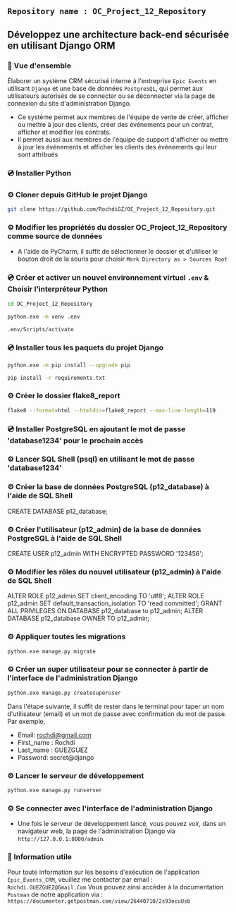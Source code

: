 ## `Repository name : OC_Project_12_Repository`
## Développez une architecture back-end sécurisée en utilisant Django ORM
### 📖 Vue d'ensemble
Élaborer un système CRM sécurisé interne à l'entreprise `Epic Events` en utilisant `Django` et une base de données `PostgreSQL`, qui
permet aux utilisateurs autorisés de se connecter ou se déconnecter via la page de connexion du site d'administration Django.    
- Ce système permet aux membres de l'équipe de vente de créer, afficher ou mettre à jour des clients, créer des événements pour un contrat, 
afficher et modifier les contrats.
- Il permet aussi aux membres de l'équipe de support d'afficher ou mettre à jour les événements 
et afficher les clients des événements qui leur sont attribués
### 💿 Installer Python
### ⚙️ Cloner depuis GitHub le projet Django
```bash
git clone https://github.com/RochdiGZ/OC_Project_12_Repository.git
```
### ⚙️ Modifier les propriétés du dossier OC_Project_12_Repository comme source de données
-  A l'aide de PyCharm, il suffit de sélectionner le dossier et d'utiliser le bouton droit de la souris pour choisir 
`Mark Directory as > Sources Root`
### 💿 Créer et activer un nouvel environnement virtuel `.env` & Choisir l'interpréteur Python
```bash
cd OC_Project_12_Repository
```
```bash
python.exe -m venv .env
```
```bash
.env/Scripts/activate
```
### 💿 Installer tous les paquets du projet Django
```bash
python.exe -m pip install --upgrade pip
``` 
```bash
pip install -r requirements.txt
```
### ⚙️ Créer le dossier flake8_report
```bash
flake8 --format=html --htmldir=flake8_report --max-line-length=119
```
### 💿 Installer PostgreSQL en ajoutant le mot de passe 'database1234' pour le prochain accès
### ⚙️ Lancer SQL Shell (psql) en utilisant le mot de passe 'database1234'
### ⚙️ Créer la base de données PostgreSQL (p12_database) à l'aide de SQL Shell
CREATE DATABASE p12_database;
### ⚙️ Créer l'utilisateur (p12_admin) de la base de données PostgreSQL à l'aide de SQL Shell
CREATE USER p12_admin WITH ENCRYPTED PASSWORD '123456';
### ⚙️ Modifier les rôles du nouvel utilisateur (p12_admin) à l'aide de SQL Shell
ALTER ROLE p12_admin SET client_encoding TO 'utf8';
ALTER ROLE p12_admin SET default_transaction_isolation TO 'read committed';
GRANT ALL PRIVILEGES ON DATABASE p12_database to p12_admin;
ALTER DATABASE p12_database OWNER TO p12_admin;
### ⚙️ Appliquer toutes les migrations
```bash
python.exe manage.py migrate
``` 
### ⚙️ Créer un super utilisateur pour se connecter à partir de l'interface de l'administration Django
```bash
python.exe manage.py createsuperuser
``` 
Dans l'étape suivante, il suffit de rester dans le terminal pour taper un nom d'utilisateur (email) et un mot de passe 
avec confirmation du mot de passe. Par exemple, 
- Email: rochdi@gmail.com
- First_name : Rochdi
- Last_name : GUEZGUEZ
- Password: secret@django
### ⚙️ Lancer le serveur de développement
```bash
python.exe manage.py runserver
```
### ⚙️ Se connecter avec l'interface de l'administration Django
- Une fois le serveur de développement lancé, vous pouvez voir, dans un navigateur web, la page de l'administration 
Django via `http://127.0.0.1:8000/admin`. 
### 📖 Information utile
Pour toute information sur les besoins d'exécution de l'application `Epic_Events_CRM`, veuillez me contacter par email :
`Rochdi.GUEZGUEZ@Gmail.Com`
Vous pouvez ainsi accéder à la documentation `Postman` de notre application via : 
`https://documenter.getpostman.com/view/26440710/2s93ecuUsb`
